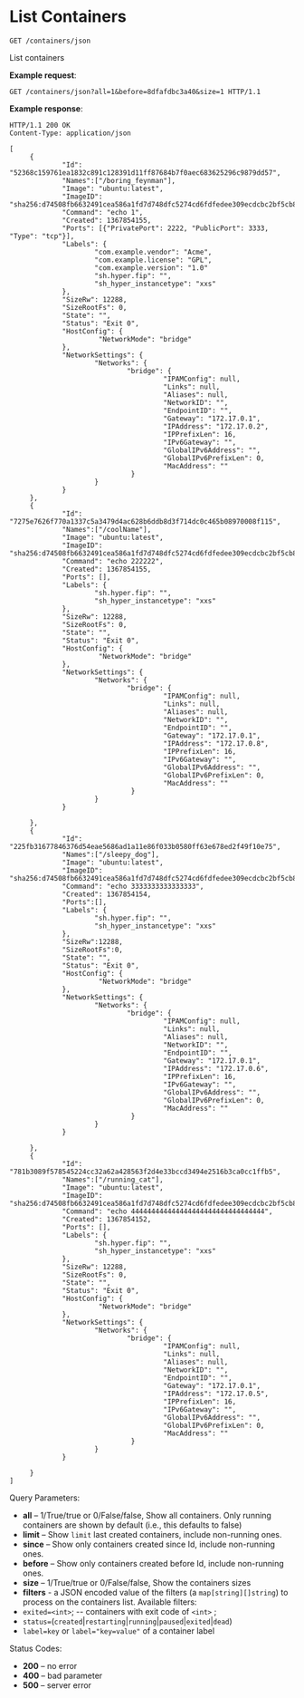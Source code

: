 # List Containers

`GET /containers/json`

List containers

**Example request**:

    GET /containers/json?all=1&before=8dfafdbc3a40&size=1 HTTP/1.1

**Example response**:

    HTTP/1.1 200 OK
    Content-Type: application/json

    [
         {
                 "Id": "52368c159761ea1832c891c128391d11ff87684b7f0aec683625296c9879dd57",
                 "Names":["/boring_feynman"],
                 "Image": "ubuntu:latest",
                 "ImageID": "sha256:d74508fb6632491cea586a1fd7d748dfc5274cd6fdfedee309ecdcbc2bf5cb82",
                 "Command": "echo 1",
                 "Created": 1367854155,
                 "Ports": [{"PrivatePort": 2222, "PublicPort": 3333, "Type": "tcp"}],
                 "Labels": {
                         "com.example.vendor": "Acme",
                         "com.example.license": "GPL",
                         "com.example.version": "1.0"
                         "sh.hyper.fip": "",
                         "sh_hyper_instancetype": "xxs"
                 },
                 "SizeRw": 12288,
                 "SizeRootFs": 0,
                 "State": "",
                 "Status": "Exit 0",
                 "HostConfig": {
                          "NetworkMode": "bridge"
                 },
                 "NetworkSettings": {
                         "Networks": {
                                 "bridge": {
                                          "IPAMConfig": null,
                                          "Links": null,
                                          "Aliases": null,
                                          "NetworkID": "",
                                          "EndpointID": "",
                                          "Gateway": "172.17.0.1",
                                          "IPAddress": "172.17.0.2",
                                          "IPPrefixLen": 16,
                                          "IPv6Gateway": "",
                                          "GlobalIPv6Address": "",
                                          "GlobalIPv6PrefixLen": 0,
                                          "MacAddress": ""
                                  }
                         }
                 }
         },
         {
                 "Id": "7275e7626f770a1337c5a3479d4ac628b6ddb8d3f714dc0c465b08970008f115",
                 "Names":["/coolName"],
                 "Image": "ubuntu:latest",
                 "ImageID": "sha256:d74508fb6632491cea586a1fd7d748dfc5274cd6fdfedee309ecdcbc2bf5cb82",
                 "Command": "echo 222222",
                 "Created": 1367854155,
                 "Ports": [],
                 "Labels": {
                         "sh.hyper.fip": "",
                         "sh_hyper_instancetype": "xxs"
                 },
                 "SizeRw": 12288,
                 "SizeRootFs": 0,
                 "State": "",
                 "Status": "Exit 0",
                 "HostConfig": {
                          "NetworkMode": "bridge"
                 },
                 "NetworkSettings": {
                         "Networks": {
                                 "bridge": {
                                          "IPAMConfig": null,
                                          "Links": null,
                                          "Aliases": null,
                                          "NetworkID": "",
                                          "EndpointID": "",
                                          "Gateway": "172.17.0.1",
                                          "IPAddress": "172.17.0.8",
                                          "IPPrefixLen": 16,
                                          "IPv6Gateway": "",
                                          "GlobalIPv6Address": "",
                                          "GlobalIPv6PrefixLen": 0,
                                          "MacAddress": ""
                                  }
                         }
                 }

         },
         {
                 "Id": "225fb31677846376d54eae5686ad1a11e86f033b0580ff63e678ed2f49f10e75",
                 "Names":["/sleepy_dog"],
                 "Image": "ubuntu:latest",
                 "ImageID": "sha256:d74508fb6632491cea586a1fd7d748dfc5274cd6fdfedee309ecdcbc2bf5cb82",
                 "Command": "echo 3333333333333333",
                 "Created": 1367854154,
                 "Ports":[],
                 "Labels": {
                         "sh.hyper.fip": "",
                         "sh_hyper_instancetype": "xxs"
                 },
                 "SizeRw":12288,
                 "SizeRootFs":0,
                 "State": "",
                 "Status": "Exit 0",
                 "HostConfig": {
                          "NetworkMode": "bridge"
                 },
                 "NetworkSettings": {
                         "Networks": {
                                 "bridge": {
                                          "IPAMConfig": null,
                                          "Links": null,
                                          "Aliases": null,
                                          "NetworkID": "",
                                          "EndpointID": "",
                                          "Gateway": "172.17.0.1",
                                          "IPAddress": "172.17.0.6",
                                          "IPPrefixLen": 16,
                                          "IPv6Gateway": "",
                                          "GlobalIPv6Address": "",
                                          "GlobalIPv6PrefixLen": 0,
                                          "MacAddress": ""
                                  }
                         }
                 }

         },
         {
                 "Id": "781b3089f578545224cc32a62a428563f2d4e33bccd3494e2516b3ca0cc1ffb5",
                 "Names":["/running_cat"],
                 "Image": "ubuntu:latest",
                 "ImageID": "sha256:d74508fb6632491cea586a1fd7d748dfc5274cd6fdfedee309ecdcbc2bf5cb82",
                 "Command": "echo 444444444444444444444444444444444",
                 "Created": 1367854152,
                 "Ports": [],
                 "Labels": {
                         "sh.hyper.fip": "",
                         "sh_hyper_instancetype": "xxs"
                 },
                 "SizeRw": 12288,
                 "SizeRootFs": 0,
                 "State": "",
                 "Status": "Exit 0",
                 "HostConfig": {
                          "NetworkMode": "bridge"
                 },
                 "NetworkSettings": {
                         "Networks": {
                                 "bridge": {
                                          "IPAMConfig": null,
                                          "Links": null,
                                          "Aliases": null,
                                          "NetworkID": "",
                                          "EndpointID": "",
                                          "Gateway": "172.17.0.1",
                                          "IPAddress": "172.17.0.5",
                                          "IPPrefixLen": 16,
                                          "IPv6Gateway": "",
                                          "GlobalIPv6Address": "",
                                          "GlobalIPv6PrefixLen": 0,
                                          "MacAddress": ""
                                  }
                         }
                 }

         }
    ]

Query Parameters:

-   **all** – 1/True/true or 0/False/false, Show all containers.
        Only running containers are shown by default (i.e., this defaults to false)
-   **limit** – Show `limit` last created
        containers, include non-running ones.
-   **since** – Show only containers created since Id, include
        non-running ones.
-   **before** – Show only containers created before Id, include
        non-running ones.
-   **size** – 1/True/true or 0/False/false, Show the containers
        sizes
-   **filters** - a JSON encoded value of the filters (a `map[string][]string`) to process on the containers list. Available filters:
  -   `exited=<int>`; -- containers with exit code of  `<int>` ;
  -   `status=`(`created`|`restarting`|`running`|`paused`|`exited`|`dead`)
  -   `label=key` or `label="key=value"` of a container label

Status Codes:

-   **200** – no error
-   **400** – bad parameter
-   **500** – server error
